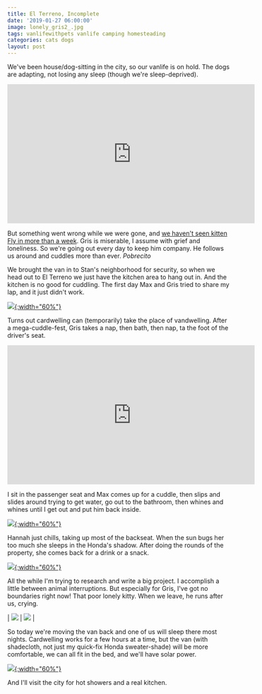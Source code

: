 ```yaml
---
title: El Terreno, Incomplete
date: '2019-01-27 06:00:00'
image: lonely_gris2_.jpg
tags: vanlifewithpets vanlife camping homesteading
categories: cats dogs
layout: post
---
```


We've been house/dog-sitting in the city, so our vanlife is on hold. The dogs are adapting, not losing any sleep (though we're sleep-deprived).


<iframe width="560" height="315" src="https://www.youtube-nocookie.com/embed/jzVXR1hQrds" frameborder="0" allow="accelerometer; autoplay; encrypted-media; gyroscope; picture-in-picture" allowfullscreen></iframe>


But something went wrong while we were gone, and [we haven't seen kitten Fly in more than a week](https://reverdecer.annalisagross.com/2019/01/26/dry-season-foliage/). Gris is miserable, I assume with grief and loneliness. So we're going out every day to keep him company. He follows us around and cuddles more than ever. *Pobrecito*


We brought the van in to Stan's neighborhood for security, so when we head out to El Terreno we just have the kitchen area to hang out in. And the kitchen is no good for cuddling. The first day Max and Gris tried to share my lap, and it just didn't work.

[![](/images/lonely_gris_.jpg){:width="60%"}](/images/lonely_gris.jpg)

Turns out cardwelling can (temporarily) take the place of vandwelling. After a mega-cuddle-fest, Gris takes a nap, then bath, then nap, ta the foot of the driver's seat.

<iframe width="560" height="315" src="https://www.youtube-nocookie.com/embed/HZvY05XeDEM" frameborder="0" allow="accelerometer; autoplay; encrypted-media; gyroscope; picture-in-picture" allowfullscreen></iframe>

I sit in the passenger seat and Max comes up for a cuddle, then slips and slides around trying to get water, go out to the bathroom, then whines and whines until I get out and put him back inside.

[![](/images/max_lap_nap_.jpg){:width="60%"}](/images/max_lap_nap.jpg)

Hannah just chills, taking up most of the backseat. When the sun bugs her too much she sleeps in the Honda's shadow. After doing the rounds of the property, she comes back for a drink or a snack.

[![](/images/hannah_honda_.jpg){:width="60%"}](/images/hannah_honda.jpg)

All the while I'm trying to research and write a big project. I accomplish a little between animal interruptions. But especially for Gris, I've got no boundaries right now! That poor lonely kitty. When we leave, he runs after us, crying. 

| [![](/images/lonely_gris8_.jpg)](/images/lonely_gris8.jpg) | [![](/images/lonely_gris9_.jpg)](/images/lonely_gris9.jpg) |

So today we're moving the van back and one of us will sleep there most nights. Cardwelling works for a few hours at a time, but the van (with shadecloth, not just my quick-fix Honda sweater-shade) will be more comfortable, we can all fit in the bed, and we'll have solar power.

[![](/images/sweater_shade_.jpg){:width="60%"}](/images/sweater_shade.jpg)


And I'll visit the city for hot showers and a real kitchen.